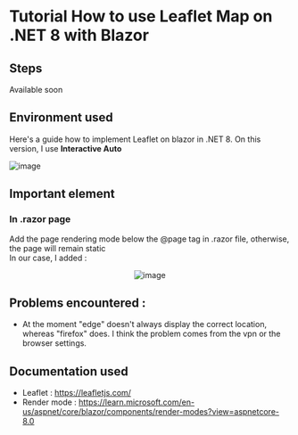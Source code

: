 # Tutorial How to use Leaflet Map on .NET 8 with Blazor
## Steps 
Available soon

## Environment used
Here's a guide how to implement Leaflet on blazor in .NET 8.
On this version, I use <b>Interactive Auto</b>

![image](https://github.com/Oceanedqn/LeafletMap-.NET-8-Blazor/assets/33551018/8322dcf0-f5f5-42f8-8181-6a55153a938f)


## Important element
### In .razor page
Add the page rendering mode below the @page tag in .razor file, otherwise, the page will remain static
</br> In our case, I added :
</br> <center> ![image](https://github.com/Oceanedqn/LeafletMap-.NET-8-Blazor/assets/33551018/36949c02-87fa-4aa0-a002-d0ac90f5dfcc) </center>

## Problems encountered :
* At the moment "edge" doesn't always display the correct location, whereas "firefox" does. I think the problem comes from the vpn or the browser settings.

## Documentation used
* Leaflet : https://leafletjs.com/
* Render mode : https://learn.microsoft.com/en-us/aspnet/core/blazor/components/render-modes?view=aspnetcore-8.0
